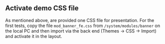 ## Activate demo CSS file

As mentioned above, are provided one CSS file for presentation. For the first
tests, copy the file `mod_banner_fe.css` from  `/system/modules/banner` on the
local PC and then import via the back end (Themes -> CSS -> Import) and activate
it in the layout.
